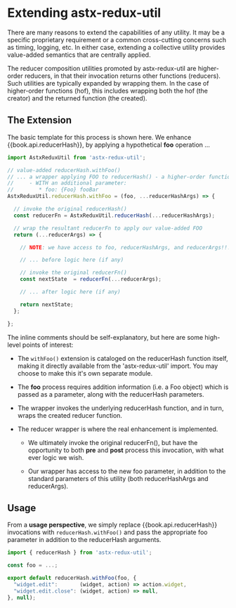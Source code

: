 # Extending astx-redux-util

There are many reasons to extend the capabilities of any utility.  It
may be a specific proprietary requirement or a common cross-cutting
concerns such as timing, logging, etc.  In either case, extending a
collective utility provides value-added semantics that are centrally
applied.

The reducer composition utilities promoted by astx-redux-util are
higher-order reducers, in that their invocation returns other
functions (reducers).  Such utilities are typically expanded by
wrapping them.  In the case of higher-order functions (hof), this
includes wrapping both the hof (the creator) and the returned function
(the created).


## The Extension

The basic template for this process is shown here.  We enhance
{{book.api.reducerHash}}, by applying a hypothetical **foo** operation
...

```js
import AstxReduxUtil from 'astx-redux-util';

// value-added reducerHash.withFoo()
// ... a wrapper applying FOO to reducerHash() - a higher-order function (HOF)
//     - WITH an additional parameter:
//        * foo: {Foo} fooBar
AstxReduxUtil.reducerHash.withFoo = (foo, ...reducerHashArgs) => {

  // invoke the original reducerHash()
  const reducerFn = AstxReduxUtil.reducerHash(...reducerHashArgs);

  // wrap the resultant reducerFn to apply our value-added FOO
  return (...reducerArgs) => {

    // NOTE: we have access to foo, reducerHashArgs, and reducerArgs!!!

    // ... before logic here (if any)

    // invoke the original reducerFn()
    const nextState  = reducerFn(...reducerArgs);

    // ... after logic here (if any)

    return nextState;
  };

};
```

The inline comments should be self-explanatory, but here are some
high-level points of interest:

- The `withFoo()` extension is cataloged on the reducerHash function
  itself, making it directly available from the 'astx-redux-util'
  import.  You may choose to make this it's own separate module.

- The **foo** process requires addition information (i.e. a Foo
  object) which is passed as a parameter, along with the reducerHash
  parameters.

- The wrapper invokes the underlying reducerHash function, and in
  turn, wraps the created reducer function.

- The reducer wrapper is where the real enhancement is implemented.

  * We ultimately invoke the original reducerFn(), but have the
    opportunity to both **pre** and **post** process this invocation,
    with what ever logic we wish.

  * Our wrapper has access to the new foo parameter, in addition to
    the standard parameters of this utility (both reducerHashArgs and
    reducerArgs).


## Usage

From a **usage perspective**, we simply replace
{{book.api.reducerHash}} invocations with `reducerHash.withFoo()` and
pass the appropriate foo parameter in addition to the reducerHash
arguments.

```js
import { reducerHash } from 'astx-redux-util';

const foo = ...;

export default reducerHash.withFoo(foo, {
  "widget.edit":       (widget, action) => action.widget,
  "widget.edit.close": (widget, action) => null,
}, null);
```
